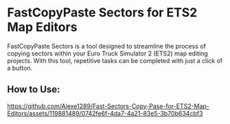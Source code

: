 # FastCopyPaste Sectors for ETS2 Map Editors

FastCopyPaste Sectors is a tool designed to streamline the process of copying sectors within your Euro Truck Simulator 2 (ETS2) map editing projects. With this tool, repetitive tasks can be completed with just a click of a button.

## How to Use:


https://github.com/Alexe1289/Fast-Sectors-Copy-Pase-for-ETS2-Map-Editors/assets/119881489/0742fe6f-4da7-4a21-83e5-3b70b634cbf3

